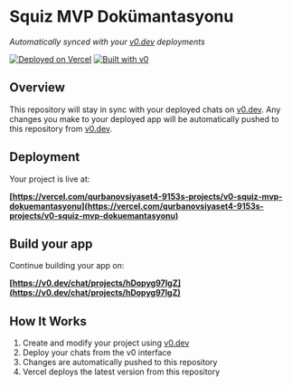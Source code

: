 # Squiz MVP Dokümantasyonu

*Automatically synced with your [v0.dev](https://v0.dev) deployments*

[![Deployed on Vercel](https://img.shields.io/badge/Deployed%20on-Vercel-black?style=for-the-badge&logo=vercel)](https://vercel.com/qurbanovsiyaset4-9153s-projects/v0-squiz-mvp-dokuemantasyonu)
[![Built with v0](https://img.shields.io/badge/Built%20with-v0.dev-black?style=for-the-badge)](https://v0.dev/chat/projects/hDopyg97IgZ)

## Overview

This repository will stay in sync with your deployed chats on [v0.dev](https://v0.dev).
Any changes you make to your deployed app will be automatically pushed to this repository from [v0.dev](https://v0.dev).

## Deployment

Your project is live at:

**[https://vercel.com/qurbanovsiyaset4-9153s-projects/v0-squiz-mvp-dokuemantasyonu](https://vercel.com/qurbanovsiyaset4-9153s-projects/v0-squiz-mvp-dokuemantasyonu)**

## Build your app

Continue building your app on:

**[https://v0.dev/chat/projects/hDopyg97IgZ](https://v0.dev/chat/projects/hDopyg97IgZ)**

## How It Works

1. Create and modify your project using [v0.dev](https://v0.dev)
2. Deploy your chats from the v0 interface
3. Changes are automatically pushed to this repository
4. Vercel deploys the latest version from this repository
